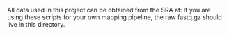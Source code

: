 All data used in this project can be obtained from the SRA at: 
If you are using these scripts for your own mapping pipeline, the raw fastq.gz should live in this directory.
